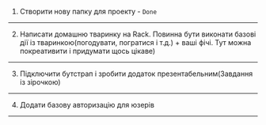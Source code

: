 1. Створити нову папку для проекту - `Done`
***
2. Написати домашню тваринку на Rack. Повинна бути виконати базові дії із тваринкою(погодувати, погратися і т.д.) + ваші фічі. Тут можна покреативити і придумати щось цікаве)
***
3. Підключити бутстрап і зробити додаток презентабельним(Завдання із зірочкою)
***
4. Додати базову авторизацію для юзерів
***
